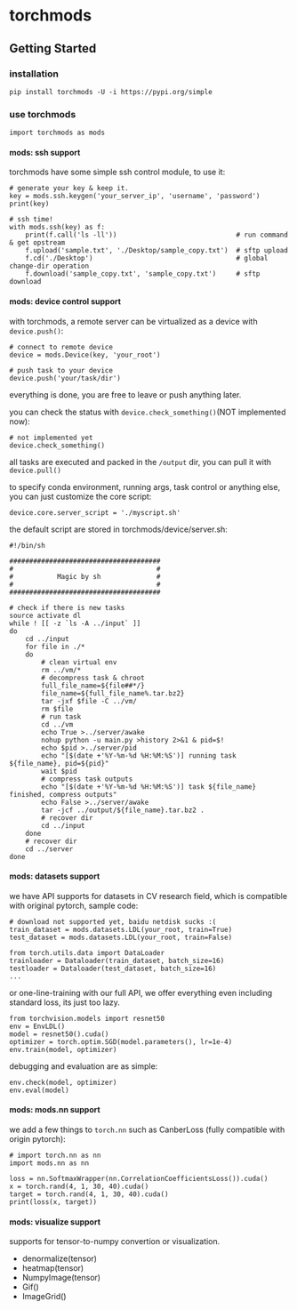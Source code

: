 # torchmods
## Getting Started
### installation
    pip install torchmods -U -i https://pypi.org/simple

### use torchmods
    import torchmods as mods

#### mods: ssh support
torchmods have some simple ssh control module, to use it:

    # generate your key & keep it.
    key = mods.ssh.keygen('your_server_ip', 'username', 'password')
    print(key)

    # ssh time!
    with mods.ssh(key) as f:
        print(f.call('ls -ll'))                              # run command & get opstream
        f.upload('sample.txt', './Desktop/sample_copy.txt')  # sftp upload
        f.cd('./Desktop')                                    # global change-dir operation
        f.download('sample_copy.txt', 'sample_copy.txt')     # sftp download

#### mods: device control support
with torchmods, a remote server can be virtualized as a device with `device.push()`:

    # connect to remote device
    device = mods.Device(key, 'your_root')

    # push task to your device
    device.push('your/task/dir')

everything is done, you are free to leave or push anything later.

you can check the status with `device.check_something()`(NOT implemented now):

    # not implemented yet
    device.check_something()

all tasks are executed and packed in the `/output` dir, you can pull it with `device.pull()`

to specify conda environment, running args, task control or anything else, you can just customize the core script:

    device.core.server_script = './myscript.sh'

the default script are stored in torchmods/device/server.sh:

    #!/bin/sh

    ######################################
    #                                    #
    #           Magic by sh              #
    #                                    #
    ######################################

    # check if there is new tasks
    source activate dl
    while ! [[ -z `ls -A ../input` ]]
    do
        cd ../input
        for file in ./*
        do  
            # clean virtual env
            rm ../vm/*
            # decompress task & chroot
            full_file_name=${file##*/}
            file_name=${full_file_name%.tar.bz2}
            tar -jxf $file -C ../vm/
            rm $file
            # run task
            cd ../vm
            echo True >../server/awake
            nohup python -u main.py >history 2>&1 & pid=$!
            echo $pid >../server/pid
            echo "[$(date +'%Y-%m-%d %H:%M:%S')] running task ${file_name}, pid=${pid}"
            wait $pid
            # compress task outputs
            echo "[$(date +'%Y-%m-%d %H:%M:%S')] task ${file_name} finished, compress outputs"
            echo False >../server/awake
            tar -jcf ../output/${file_name}.tar.bz2 .
            # recover dir
            cd ../input
        done
        # recover dir
        cd ../server
    done

#### mods: datasets support
we have API supports for datasets in CV research field, which is compatible with original pytorch, sample code:

    # download not supported yet, baidu netdisk sucks :(
    train_dataset = mods.datasets.LDL(your_root, train=True)
    test_dataset = mods.datasets.LDL(your_root, train=False)

    from torch.utils.data import DataLoader
    trainloader = Dataloader(train_dataset, batch_size=16)
    testloader = Dataloader(test_dataset, batch_size=16)
    ...

or one-line-training with our full API, we offer everything even including standard loss, its just too lazy.

    from torchvision.models import resnet50
    env = EnvLDL()
    model = resnet50().cuda()
    optimizer = torch.optim.SGD(model.parameters(), lr=1e-4)
    env.train(model, optimizer)

debugging and evaluation are as simple:

    env.check(model, optimizer)
    env.eval(model)

#### mods: mods.nn support
we add a few things to `torch.nn` such as CanberLoss (fully compatible with origin pytorch):

    # import torch.nn as nn
    import mods.nn as nn

    loss = nn.SoftmaxWrapper(nn.CorrelationCoefficientsLoss()).cuda()
    x = torch.rand(4, 1, 30, 40).cuda()
    target = torch.rand(4, 1, 30, 40).cuda()
    print(loss(x, target))

#### mods: visualize support
supports for tensor-to-numpy convertion or visualization.

- denormalize(tensor)
- heatmap(tensor)
- NumpyImage(tensor)
- Gif()
- ImageGrid()
